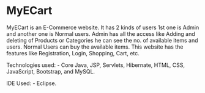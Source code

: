 # MyECart

MyECart is an E-Commerce website.
It has 2 kinds of users 1st one is Admin and another one is Normal users.
Admin has all the access like Adding and deleting of Products or Categories he can see the no. of available items and users.
Normal Users can buy the available items.
This website has the features like Registration, Login, Shopping, Cart, etc.

Technologies used: - Core Java, JSP, Servlets, Hibernate, HTML, CSS, JavaScript, Bootstrap, and MySQL.

IDE Used: - Eclipse.
